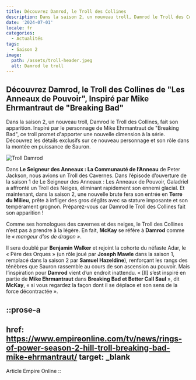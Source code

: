 ```yaml
---
title: Découvrez Damrod, le Troll des Collines
description: Dans la saison 2, un nouveau troll, Damrod le Troll des Collines, fait son apparition.
date: '2024-07-01'
locale: fr
categories:
  - Actualités
tags:
  - Saison 2
image:
  path: /assets/troll-header.jpeg
  alt: Damrod le troll
---
```


## Découvrez Damrod, le Troll des Collines de "Les Anneaux de Pouvoir", Inspiré par Mike Ehrmantraut de "Breaking Bad"

Dans la saison 2, un nouveau troll, Damrod le Troll des Collines, fait son apparition. Inspiré par le personnage de Mike Ehrmantraut de "Breaking Bad", ce troll promet d'apporter une nouvelle dimension à la série. Découvrez les détails exclusifs sur ce nouveau personnage et son rôle dans la montée en puissance de Sauron.

![Troll Damrod](/assets/troll-header.jpeg)

Dans **Le Seigneur des Anneaux : La Communauté de l’Anneau** de Peter Jackson, nous avions un Troll des Cavernes. Dans l’épisode d’ouverture de la saison 1 de Le Seigneur des Anneaux : Les Anneaux de Pouvoir, Galadriel a affronté un Troll des Neiges, éliminant rapidement son ennemi glacial. Et maintenant, dans la saison 2, une nouvelle brute fera son entrée en **Terre du Milieu**, prête à infliger des gros dégâts avec sa stature imposante et son tempérament grognon. Préparez-vous car Damrod le Troll des Collines fait son apparition !

Comme ses homologues des cavernes et des neiges, le Troll des Collines n’est pas à prendre à la légère. En fait, **McKay** se réfère à **Damrod** comme le _« mangeur d’os de dragon »_.

Il sera doublé par **Benjamin Walker** et rejoint la cohorte du néfaste Adar, le « Père des Orques » (un rôle joué par **Joseph Mawle** dans la saison 1, remplacé dans la saison 2 par **Samuel Hazeldine**), renforçant les rangs des ténèbres que Sauron rassemble au cours de son ascension au pouvoir. Mais l’inspiration pour **Damrod** vient d’un endroit inattendu. « \[Il] s’est inspiré en partie de **Mike Ehrmantraut** dans **Breaking Bad et Better Call Saul** », dit **McKay**, « si vous regardez la façon dont il se déplace et son sens de la force décontractée ».

::prose-a
---
href: https://www.empireonline.com/tv/news/rings-of-power-season-2-hill-troll-breaking-bad-mike-ehrmantraut/
target: _blank
---
Article Empire Online
::
